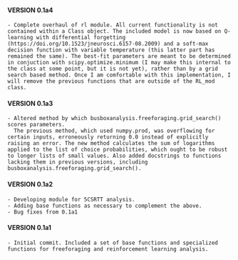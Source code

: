 #### VERSION 0.1a4 ####
	- Complete overhaul of rl module. All current functionality is not contained within a Class object. The included model is now based on Q-learning with differential forgetting (https://doi.org/10.1523/jneurosci.6157-08.2009) and a soft-max decision function with variable temperature (this latter part has remained the same). The best-fit parameters are meant to be determined in conjuction with scipy.optimize.minimum (I may make this internal to the class at some point, but it is not yet), rather than by a grid search based method. Once I am comfortable with this implementation, I will remove the previous functions that are outside of the RL_mod class. 
#### VERSION 0.1a3 ####
	- Altered method by which busboxanalysis.freeforaging.grid_search() scores parameters. 
	  The previous method, which used numpy.prod, was overflowing for certain inputs, erroneously returning 0.0 instead of explicitly raising an error. The new method calculates the sum of logarithms applied to the list of choice probabilities, which ought to be robust to longer lists of small values. Also added docstrings to functions lacking them in previous versions, including busboxanalysis.freeforaging.grid_search().


#### VERSION 0.1a2 ####
	- Developing module for 5CSRTT analysis.
	- Adding base functions as necessary to complement the above. 
	- Bug fixes from 0.1a1

#### VERSION 0.1a1 ####
	- Initial commit. Included a set of base functions and specialized functions for freeforaging and reinforcement learning analysis. 